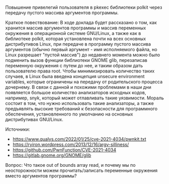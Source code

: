 Повышение привелегий пользователя в pkexec библиотеки polkit через передачу пустого массива аргументов программы.

Краткое повествование:
В ходе доклада будет рассказано о том, как хранится массив аргументов программы и массив переменных окружения в операционной системе GNU/Linux, а также как в библиотеке polkit, которая установлена почти на всех основных дистрибутивов Linux, при передаче в программу пустого массива аргументов (обычно первый аргумент - имя исполняемого файла, но Linux разрешает "пустой массив") до недавнего момента можно было подменить вызов функции библиотеки GNOME glib, перезаписав переменную окружения с путем до нее, и таким образом дать пользователю права root.
Чтобы минимизировать количество таких случаев, в Linux была введена концепция unsecure environment variables, которые ограничены на передачу от родительского процесса дочернему.
В связи с данной и похожими проблемами в наши дни появляется большое количество анализаторов исходных кодов, например, snyk, который может отлавливать такие уязвимости.
Мораль состоит в том, что нужно использовать такие анализаторы, а также предъявлять высокие требований к безопасности для программного обеспечения, установленного по умолчанию на основных дистрибутивах GNU/Linux.

Источники:
- https://www.qualys.com/2022/01/25/cve-2021-4034/pwnkit.txt
- https://ryiron.wordpress.com/2013/12/16/argv-silliness/
- https://github.com/PwnFunction/CVE-2021-4034
- https://gitlab.gnome.org/GNOME/glib

Вопрос:
Что такое out of bounds array read, и почему мы по неосторожности можем прочитать/записать переменные окружения вместо аргументов программы?
